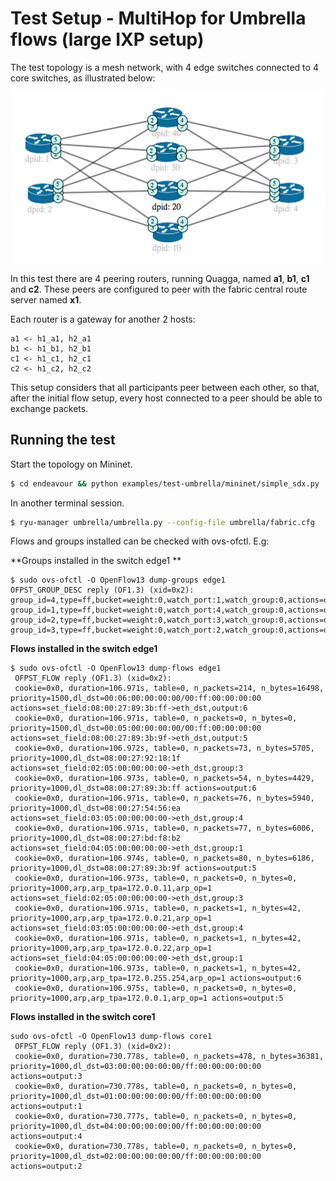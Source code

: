 # Test Setup - MultiHop for Umbrella flows (large IXP setup)

The test topology is a mesh network, with 4 edge switches connected to 4 core 
switches, as illustrated below:

![Test Topology](https://github.com/h2020-endeavour/endeavour/blob/master/examples/test-umbrella/large_ixp_edge_core_topology_visual.png)

In this test there are 4 peering routers, running Quagga, named 
**a1**, **b1**, **c1** and **c2**. These peers are configured to peer 
with the fabric central route server named **x1**.

Each router is a gateway for another 2 hosts:

    a1 <- h1_a1, h2_a1
    b1 <- h1_b1, h2_b1
    c1 <- h1_c1, h2_c1
    c2 <- h1_c2, h2_c2

This setup considers that all participants peer between each other, so that, 
after the initial flow setup, every host connected to a peer should be able to
exchange packets.

## Running the test

Start the topology on Mininet.

```bash
$ cd endeavour && python examples/test-umbrella/mininet/simple_sdx.py
```
    
In another terminal session.

```bash
$ ryu-manager umbrella/umbrella.py --config-file umbrella/fabric.cfg 
```

Flows and groups installed can be checked with ovs-ofctl. E.g:

**Groups installed in the switch edge1 **
```
$ sudo ovs-ofctl -O OpenFlow13 dump-groups edge1
OFPST_GROUP_DESC reply (OF1.3) (xid=0x2):
group_id=4,type=ff,bucket=weight:0,watch_port:1,watch_group:0,actions=output:1,bucket=weight:0,watch_port:2,watch_group:0,actions=output:2,bucket=weight:0,watch_port:3,watch_group:0,actions=output:3,bucket=weight:0,watch_port:4,watch_group:0,actions=output:4
group_id=1,type=ff,bucket=weight:0,watch_port:4,watch_group:0,actions=output:4,bucket=weight:0,watch_port:3,watch_group:0,actions=output:3,bucket=weight:0,watch_port:2,watch_group:0,actions=output:2,bucket=weight:0,watch_port:1,watch_group:0,actions=output:1
group_id=2,type=ff,bucket=weight:0,watch_port:3,watch_group:0,actions=output:3,bucket=weight:0,watch_port:4,watch_group:0,actions=output:4,bucket=weight:0,watch_port:1,watch_group:0,actions=output:1,bucket=weight:0,watch_port:2,watch_group:0,actions=output:2
group_id=3,type=ff,bucket=weight:0,watch_port:2,watch_group:0,actions=output:2,bucket=weight:0,watch_port:1,watch_group:0,actions=output:1,bucket=weight:0,watch_port:4,watch_group:0,actions=output:4,bucket=weight:0,watch_port:3,watch_group:0,actions=output:3
```

**Flows installed in the switch edge1**

```
$ sudo ovs-ofctl -O OpenFlow13 dump-flows edge1
 OFPST_FLOW reply (OF1.3) (xid=0x2):
 cookie=0x0, duration=106.971s, table=0, n_packets=214, n_bytes=16498, priority=1500,dl_dst=00:06:00:00:00:00/00:ff:00:00:00:00 actions=set_field:08:00:27:89:3b:ff->eth_dst,output:6
 cookie=0x0, duration=106.971s, table=0, n_packets=0, n_bytes=0, priority=1500,dl_dst=00:05:00:00:00:00/00:ff:00:00:00:00 actions=set_field:08:00:27:89:3b:9f->eth_dst,output:5
 cookie=0x0, duration=106.972s, table=0, n_packets=73, n_bytes=5705, priority=1000,dl_dst=08:00:27:92:18:1f actions=set_field:02:05:00:00:00:00->eth_dst,group:3
 cookie=0x0, duration=106.973s, table=0, n_packets=54, n_bytes=4429, priority=1000,dl_dst=08:00:27:89:3b:ff actions=output:6
 cookie=0x0, duration=106.971s, table=0, n_packets=76, n_bytes=5940, priority=1000,dl_dst=08:00:27:54:56:ea actions=set_field:03:05:00:00:00:00->eth_dst,group:4
 cookie=0x0, duration=106.971s, table=0, n_packets=77, n_bytes=6006, priority=1000,dl_dst=08:00:27:bd:f8:b2 actions=set_field:04:05:00:00:00:00->eth_dst,group:1
 cookie=0x0, duration=106.974s, table=0, n_packets=80, n_bytes=6186, priority=1000,dl_dst=08:00:27:89:3b:9f actions=output:5
 cookie=0x0, duration=106.973s, table=0, n_packets=0, n_bytes=0, priority=1000,arp,arp_tpa=172.0.0.11,arp_op=1 actions=set_field:02:05:00:00:00:00->eth_dst,group:3
 cookie=0x0, duration=106.971s, table=0, n_packets=1, n_bytes=42, priority=1000,arp,arp_tpa=172.0.0.21,arp_op=1 actions=set_field:03:05:00:00:00:00->eth_dst,group:4
 cookie=0x0, duration=106.971s, table=0, n_packets=1, n_bytes=42, priority=1000,arp,arp_tpa=172.0.0.22,arp_op=1 actions=set_field:04:05:00:00:00:00->eth_dst,group:1
 cookie=0x0, duration=106.973s, table=0, n_packets=1, n_bytes=42, priority=1000,arp,arp_tpa=172.0.255.254,arp_op=1 actions=output:6
 cookie=0x0, duration=106.975s, table=0, n_packets=0, n_bytes=0, priority=1000,arp,arp_tpa=172.0.0.1,arp_op=1 actions=output:5
```

**Flows installed in the switch core1**
```
sudo ovs-ofctl -O OpenFlow13 dump-flows core1
 OFPST_FLOW reply (OF1.3) (xid=0x2):
 cookie=0x0, duration=730.778s, table=0, n_packets=478, n_bytes=36381, priority=1000,dl_dst=03:00:00:00:00:00/ff:00:00:00:00:00 actions=output:3
 cookie=0x0, duration=730.778s, table=0, n_packets=0, n_bytes=0, priority=1000,dl_dst=01:00:00:00:00:00/ff:00:00:00:00:00 actions=output:1
 cookie=0x0, duration=730.777s, table=0, n_packets=0, n_bytes=0, priority=1000,dl_dst=04:00:00:00:00:00/ff:00:00:00:00:00 actions=output:4
 cookie=0x0, duration=730.778s, table=0, n_packets=0, n_bytes=0, priority=1000,dl_dst=02:00:00:00:00:00/ff:00:00:00:00:00 actions=output:2
```